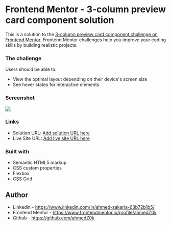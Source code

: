 # Frontend Mentor - 3-column preview card component solution

This is a solution to the [3-column preview card component challenge on Frontend Mentor](https://www.frontendmentor.io/challenges/3column-preview-card-component-pH92eAR2-). Frontend Mentor challenges help you improve your coding skills by building realistic projects. 


### The challenge

Users should be able to:

- View the optimal layout depending on their device's screen size
- See hover states for interactive elements

### Screenshot

![](./images/FireShot%20Capture%20001%20-%20Frontend%20Mentor%20-%203-column%20preview%20card%20component%20-%20127.0.0.1.png)

### Links

- Solution URL: [Add solution URL here](https://your-solution-url.com)
- Live Site URL: [Add live site URL here](https://your-live-site-url.com)


### Built with

- Semantic HTML5 markup
- CSS custom properties
- Flexbox
- CSS Grid


## Author

- Linkedin - https://www.linkedin.com/in/ahmed-zakaria-63b72b1b5/
- Frontend Mentor - https://www.frontendmentor.io/profile/ahmedZ0k
- Github - https://github.com/ahmedZ0k

